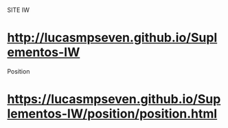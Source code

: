 
SITE IW
# http://lucasmpseven.github.io/Suplementos-IW

Position
# https://lucasmpseven.github.io/Suplementos-IW/position/position.html

